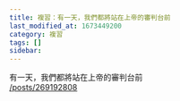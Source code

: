 ```yaml
---
title: 複習：有一天，我們都將站在上帝的審判台前
last_modified_at: 1673449200
category: 複習
tags: []
sidebar: 
---
```


<p>有一天，我們都將站在上帝的審判台前<br>
<a href="/posts/269192808" target="_blank">/posts/269192808</a></p>

<p>&nbsp;</p>
